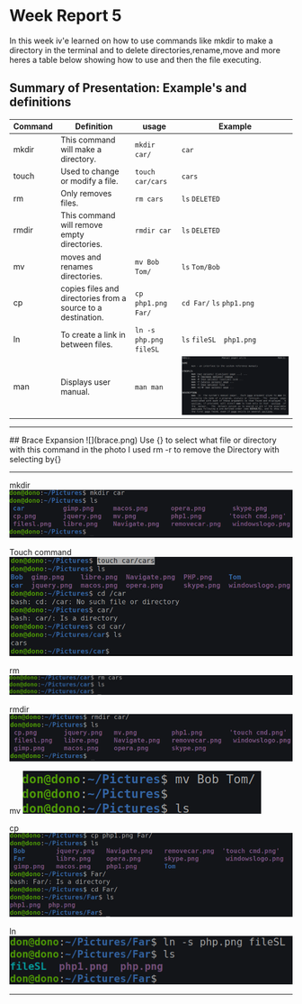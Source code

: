 # Week Report 5
In this week iv'e learned on how to use commands like mkdir to make a directory in the terminal and to delete directories,rename,move and more heres a table below showing how to use and then the file executing.

## Summary of Presentation: Example's and definitions

|Command|Definition                                                  |usage                   |Example                        |
|-------|------------------------------------------------------------|------------------------|-------------------------------|
|mkdir  |This command will make a directory.                         |``mkdir car/``          |``car``                        |
|touch  |Used to change or modify a file.                            |``touch car/cars``      |``cars``                       |
|rm     |Only removes files.                                         |``rm cars``             |``ls`` ``DELETED    ``         |
|rmdir  |This command will remove empty directories.                 | ``rmdir car``          |``ls`` ``DELETED         ``    |
|mv     |moves and renames directories.                              |``mv Bob Tom/``         |``ls`` ``Tom/Bob``             |
|cp     |copies files and directories from a source to a destination.|``cp php1.png Far/``    |``cd Far/`` ``ls`` ``php1.png``|
|ln     |To create a link in between files.                          |``ln -s php.png fileSL``|``ls`` ``fileSL  php1.png``    |
|man    |Displays user manual.                                       |``man man``             |![](man.png)                   |

<hr>
## Brace Expansion
![](brace.png)
Use {} to select what file or directory with this command in the photo I used rm -r to remove the Directory with selecting by{}
<hr>

mkdir
![](mkdir.png)

Touch command
![](touch%20command.png)

rm
![](removecar.png)

rmdir
![](rmdir.png)

mv
![](mv.png)

cp
![](cp.png)

ln
![](filesl.png)

<hr>